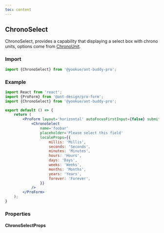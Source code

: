 ```yaml
---
toc: content
---
```


## ChronoSelect

ChronoSelect, provides a capability that displaying a select box with chrono units, options come from [ChronoUnit](https://docs.oracle.com/javase/8/docs/api/java/time/temporal/ChronoUnit.html).

### Import

```jsx | pure
import {ChronoSelect} from '@yookue/ant-buddy-pro';
```

### Example

```jsx
import React from 'react';
import {ProForm} from '@ant-design/pro-form';
import {ChronoSelect} from '@yookue/ant-buddy-pro';

export default () => {
    return (
        <ProForm layout='horizontal' autoFocusFirstInput={false} submitter={false}>
            <ChronoSelect
                name='foobar'
                placeholder='Please select this field'
                localeProps={{
                    millis: 'Millis',
                    seconds: 'Seconds',
                    minutes: 'Minutes',
                    hours: 'Hours',
                    days: 'Days',
                    weeks: 'Weeks',
                    months: 'Months',
                    years: 'Years',
                    forever: 'Forever',
                }}
            />
        </ProForm>
    );
}
```

### Properties

#### ChronoSelectProps

<API src="@/form/ChronoSelect/index.tsx" hideTitle></API>
